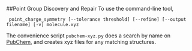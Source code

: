 ##Point Group Discovery and Repair
To use the command-line tool,

``
point_charge_symmetry [--tolerance threshold] [--refine] [--output filename] [-v] molecule.xyz``

The convenience script `pubchem-xyz.py` does a search by name on [PubChem](https://pubchem.ncbi.nlm.nih.gov), and creates xyz files for any matching structures.